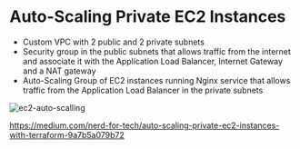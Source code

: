 # Auto-Scaling Private EC2 Instances

- Custom VPC with 2 public and 2 private subnets
- Security group in the public subnets that allows traffic from the internet and associate it with the Application Load Balancer, Internet Gateway and a NAT gateway
- Auto-Scaling Group of EC2 instances running Nginx service that allows traffic from the Application Load Balancer in the private subnets

![ec2-auto-scalling](https://github.com/user-attachments/assets/0560a737-3595-4f1e-8314-2615c58e1555)

https://medium.com/nerd-for-tech/auto-scaling-private-ec2-instances-with-terraform-9a7b5a079b72

